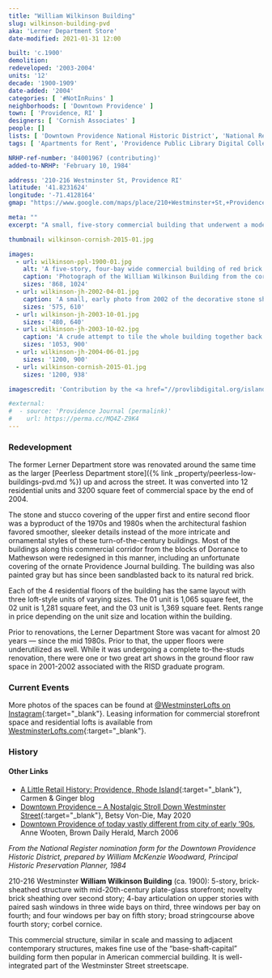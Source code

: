 ```yaml
---
title: "William Wilkinson Building"
slug: wilkinson-building-pvd
aka: 'Lerner Department Store'
date-modified: 2021-01-31 12:00

built: 'c.1900'
demolition:
redeveloped: '2003-2004'
units: '12'
decade: '1900-1909'
date-added: '2004'
categories: [ '#NotInRuins' ]
neighborhoods: [ 'Downtown Providence' ]
town: [ 'Providence, RI' ]
designers: [ 'Cornish Associates' ]
people: []
lists: [ 'Downtown Providence National Historic District', 'National Register of Historic Places' ]
tags: [ 'Apartments for Rent', 'Providence Public Library Digital Collections' ]

NRHP-ref-number: '84001967 (contributing)'
added-to-NRHP: 'February 10, 1984'

address: '210-216 Westminster St, Providence RI'
latitude: '41.8231624'
longitude: '-71.4128164'
gmap: "https://www.google.com/maps/place/210+Westminster+St,+Providence,+RI+02903/@41.8231624,-71.4128164,18z/data=!4m5!3m4!1s0x89e44514750df80f:0x5c8d837e4b8327d0!8m2!3d41.8231065!4d-71.4120117"

meta: ""
excerpt: "A small, five-story commercial building that underwent a modern renovation into 12 apartments on a busy downtown street"

thumbnail: wilkinson-cornish-2015-01.jpg

images:
  - url: wilkinson-ppl-1900-01.jpg
    alt: 'A five-story, four-bay wide commercial building of red brick and stone. Ground-floor windows are large plate glass with steel columns and a central entrance on Westminster Street. Bay windows located on the front-right corner extended from the second story to the forth but have since been removed.'
    caption: 'Photograph of the William Wilkinson Building from the corner of Westminster Street and Eddy Street. The storefront is for Edward C. Almy & Co., advertising Ladies & Children’s Cloaks & Suits.'
    sizes: '868, 1024'
  - url: wilkinson-jh-2002-04-01.jpg
    caption: 'A small, early photo from 2002 of the decorative stone sheating that covered half of the first and all of the second stories.'
    sizes: '575, 610'
  - url: wilkinson-jh-2003-10-01.jpg
    sizes: '480, 640'
  - url: wilkinson-jh-2003-10-02.jpg
    caption: 'A crude attempt to tile the whole building together back when digital cameras were a thing and phones with features that auto-stitched photos together didn’t exist'
    sizes: '1053, 900'
  - url: wilkinson-jh-2004-06-01.jpg
    sizes: '1200, 900'
  - url: wilkinson-cornish-2015-01.jpg
    sizes: '1200, 938'

imagescredit: 'Contribution by the <a href="//provlibdigital.org/islandora/object/islandora%3A10592" target="_blank">Rhode Island Photo Collection</a>, Providence Public Library, and Cornish Associates'

#external:
#  - source: 'Providence Journal (permalink)'
#    url: https://perma.cc/MQ4Z-Z9K4
---
```


### Redevelopment

The former Lerner Department store was renovated around the same time as the larger [Peerless Department store]({% link _property/peerless-low-buildings-pvd.md %}) up and across the street. It was converted into 12 residential units and 3200 square feet of commercial space by the end of 2004.

The stone and stucco covering of the upper first and entire second floor was a byproduct of the 1970s and 1980s when the architectural fashion favored smoother, sleeker details instead of the more intricate and ornamental styles of these turn-of-the-century buildings. Most of the buildings along this commercial corridor from the blocks of Dorrance to Mathewson were redesigned in this manner, including an unfortunate covering of the ornate Providence Journal building. The building was also painted gray but has since been sandblasted back to its natural red brick.

Each of the 4 residential floors of the building has the same layout with three loft-style units of varying sizes. The 01 unit is 1,065 square feet, the 02 unit is 1,281 square feet, and the 03 unit is 1,369 square feet. Rents range in price depending on the unit size and location within the building.

Prior to renovations, the Lerner Department Store was vacant for almost 20 years — since the mid 1980s. Prior to that, the upper floors were underutilized as well. While it was undergoing a complete to-the-studs renovation, there were one or two great art shows in the ground floor raw space in 2001-2002 associated with the RISD graduate program.


### Current Events

More photos of the spaces can be found at [@WestminsterLofts on Instagram](//www.instagram.com/westminsterlofts/){:target="_blank"}. Leasing information for commercial storefront space and residential lofts is available from [WestminsterLofts.com](//westminsterlofts.com){:target="_blank"}.


### History

#### Other Links

+ [A Little Retail History: Providence, Rhode Island](//www.carmenandginger.com/2017/01/a-little-retail-history-providence.html){:target="_blank"}, Carmen & Ginger blog
+ [Downtown Providence – A Nostalgic Stroll Down Westminster Street](//www.consumergrouch.com/?p=8884){:target="_blank"}, Betsy Von-Die, May 2020
+ [Downtown Providence of today vastly different from city of early ’90s](//www.browndailyherald.com/2006/03/13/downtown-providence-of-today-vastly-different-from-city-of-early-90s/), Anne Wooten, Brown Daily Herald, March 2006

_From the National Register nomination form for the Downtown Providence Historic District, prepared by William McKenzie Woodward, Principal Historic Preservation Planner, 1984_

210-216 Westminster **William Wilkinson Building** (ca. 1900): 5-story, brick-sheathed structure with mid-20th-century plate-glass storefront; novelty brick sheathing over second story; 4-bay articulation on upper stories with paired sash windows in three wide bays on third, three windows per bay on fourth; and four windows per bay on fifth story; broad stringcourse above fourth story; corbel cornice.

This commercial structure, similar in scale and massing to adjacent contemporary structures, makes fine use of the “base-shaft-capital” building form then popular in American commercial building. It is well-integrated part of the Westminster Street streetscape.
